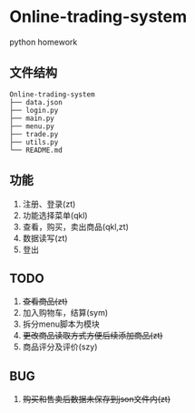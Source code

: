 # Online-trading-system
python homework
## 文件结构 
```
Online-trading-system
├── data.json
├── login.py
├── main.py
├── menu.py
├── trade.py
├── utils.py
└── README.md
```
## 功能
1. 注册、登录(zt)
2. 功能选择菜单(qkl)
3. 查看，购买，卖出商品(qkl,zt)
4. 数据读写(zt)
5. 登出

## TODO
1. ~~查看商品(zt)~~
2. 加入购物车，结算(sym)
3. 拆分menu脚本为模块
4. ~~更改商品读取方式方便后续添加商品(zt)~~
5. 商品评分及评价(szy)

## BUG
1. ~~购买和售卖后数据未保存到json文件内(zt)~~
